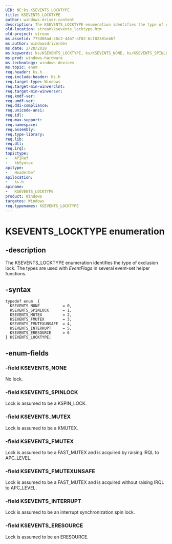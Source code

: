 ```yaml
---
UID: NE:ks.KSEVENTS_LOCKTYPE
title: KSEVENTS_LOCKTYPE
author: windows-driver-content
description: The KSEVENTS_LOCKTYPE enumeration identifies the type of exclusion lock. The types are used with EventFlags in several event-set helper functions.
old-location: stream\ksevents_locktype.htm
old-project: stream
ms.assetid: 775d08ad-40c2-44b7-af02-6c182301e46f
ms.author: windowsdriverdev
ms.date: 2/20/2018
ms.keywords: ks/KSEVENTS_LOCKTYPE, ks/KSEVENTS_NONE, ks/KSEVENTS_SPINLOCK, KSEVENTS_FMUTEX, ks/KSEVENTS_MUTEX, ks-struct_293dbf13-1dbe-478e-83fb-d38e17e4a697.xml, KSEVENTS_MUTEX, KSEVENTS_LOCKTYPE, KSEVENTS_LOCKTYPE enumeration [Streaming Media Devices], KSEVENTS_SPINLOCK, KSEVENTS_FMUTEXUNSAFE, ks/KSEVENTS_INTERRUPT, KSEVENTS_ERESOURCE, ks/KSEVENTS_FMUTEXUNSAFE, ks/KSEVENTS_ERESOURCE, KSEVENTS_INTERRUPT, stream.ksevents_locktype, KSEVENTS_NONE, ks/KSEVENTS_FMUTEX
ms.prod: windows-hardware
ms.technology: windows-devices
ms.topic: enum
req.header: ks.h
req.include-header: Ks.h
req.target-type: Windows
req.target-min-winverclnt: 
req.target-min-winversvr: 
req.kmdf-ver: 
req.umdf-ver: 
req.ddi-compliance: 
req.unicode-ansi: 
req.idl: 
req.max-support: 
req.namespace: 
req.assembly: 
req.type-library: 
req.lib: 
req.dll: 
req.irql: 
topictype:
-	APIRef
-	kbSyntax
apitype:
-	HeaderDef
apilocation:
-	ks.h
apiname:
-	KSEVENTS_LOCKTYPE
product: Windows
targetos: Windows
req.typenames: KSEVENTS_LOCKTYPE
---
```


# KSEVENTS_LOCKTYPE enumeration


## -description


The KSEVENTS_LOCKTYPE enumeration identifies the type of exclusion lock. The types are used with <i>EventFlags</i> in several event-set helper functions.


## -syntax


````
typedef enum  { 
  KSEVENTS_NONE          = 0,
  KSEVENTS_SPINLOCK      = 1,
  KSEVENTS_MUTEX         = 2,
  KSEVENTS_FMUTEX        = 3,
  KSEVENTS_FMUTEXUNSAFE  = 4,
  KSEVENTS_INTERRUPT     = 5,
  KSEVENTS_ERESOURCE     = 6
} KSEVENTS_LOCKTYPE;
````


## -enum-fields




### -field KSEVENTS_NONE

No lock.


### -field KSEVENTS_SPINLOCK

Lock is assumed to be a KSPIN_LOCK.


### -field KSEVENTS_MUTEX

Lock is assumed to be a KMUTEX.


### -field KSEVENTS_FMUTEX

Lock is assumed to be a FAST_MUTEX and is acquired by raising IRQL to APC_LEVEL.


### -field KSEVENTS_FMUTEXUNSAFE

Lock is assumed to be a FAST_MUTEX and is acquired without raising IRQL to APC_LEVEL.


### -field KSEVENTS_INTERRUPT

Lock is assumed to be an interrupt synchronization spin lock.


### -field KSEVENTS_ERESOURCE

Lock is assumed to be an ERESOURCE.

